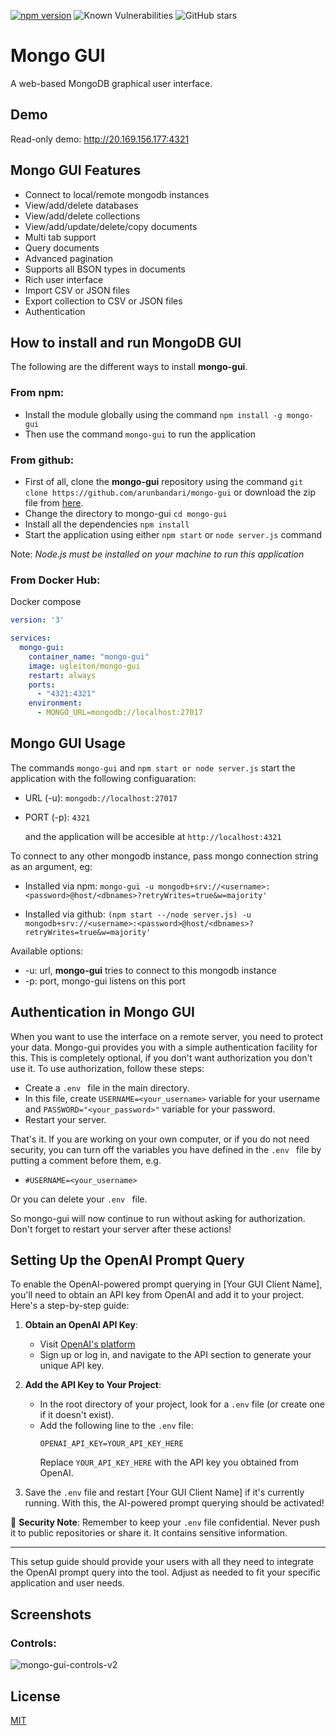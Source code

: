 [![npm version](https://badge.fury.io/js/mongo-gui.svg)](https://www.npmjs.com/package/mongo-gui)
![Known Vulnerabilities](https://snyk.io/test/npm/mongo-gui/badge.svg)
![GitHub stars](https://img.shields.io/github/stars/arunbandari/mongo-gui.svg)

#  Mongo GUI
A web-based MongoDB graphical user interface.

## Demo
Read-only demo: http://20.169.156.177:4321

## Mongo GUI Features
 - Connect to local/remote mongodb instances
 - View/add/delete databases
 - View/add/delete collections
 - View/add/update/delete/copy documents
 - Multi tab support
 - Query documents
 - Advanced pagination
 - Supports all BSON types in documents
 - Rich user interface
 - Import CSV or JSON files
 - Export collection to CSV or JSON files
 - Authentication

## How to install and run MongoDB GUI
The following are the different ways to install **mongo-gui**.
### From npm:
 - Install the module globally using the command ```npm install -g mongo-gui```
 - Then use the command ```mongo-gui``` to run the application
### From github:
 - First of all, clone the **mongo-gui** repository using the command ```git clone https://github.com/arunbandari/mongo-gui``` or download the zip file from [here](https://github.com/arunbandari/mongo-gui/archive/master.zip).
 - Change the directory to mongo-gui ```cd mongo-gui```
 - Install all the dependencies ```npm install```
 - Start the application using either ```npm start``` or ```node server.js``` command

 Note: *Node.js must be installed on your machine to run this application*

### From Docker Hub:
Docker compose
```yaml
version: '3'

services:
  mongo-gui:
    container_name: "mongo-gui"
    image: ugleiton/mongo-gui
    restart: always
    ports:
      - "4321:4321"
    environment:
      - MONGO_URL=mongodb://localhost:27017
```

## Mongo GUI Usage
 The commands ```mongo-gui``` and ```npm start or node server.js``` start the application with the following configuaration:

 - URL (-u): ```mongodb://localhost:27017```
 - PORT (-p): ```4321```

   and the application will be accesible at ```http://localhost:4321```

To connect to any other mongodb instance, pass mongo connection string as an argument, eg:


- Installed via npm:	```mongo-gui -u mongodb+srv://<username>:<password>@host/<dbnames>?retryWrites=true&w=majority'```

- Installed via github:	```(npm start --/node server.js) -u mongodb+srv://<username>:<password>@host/<dbnames>?retryWrites=true&w=majority'```

Available options:
- -u: url, **mongo-gui** tries to connect to this mongodb instance
- -p: port, mongo-gui listens on this port

## Authentication in Mongo GUI
When you want to use the interface on a remote server, you need to protect your data. Mongo-gui provides you with a simple authentication facility for this. This is completely optional, if you don't want authorization you don't use it. To use authorization, follow these steps:
- Create a ```.env ``` file in the main directory.
- In this file, create ```USERNAME=<your_username>``` variable for your username and ```PASSWORD="<your_password>"``` variable for your password.
- Restart your server.

That's it. If you are working on your own computer, or if you do not need security, you can turn off the variables you have defined in the ```.env ``` file by putting a comment before them, e.g.
- ```#USERNAME=<your_username>```

Or you can delete your ```.env ``` file.

So mongo-gui will now continue to run without asking for authorization. Don't forget to restart your server after these actions!

## Setting Up the OpenAI Prompt Query

To enable the OpenAI-powered prompt querying in [Your GUI Client Name], you'll need to obtain an API key from OpenAI and add it to your project. Here's a step-by-step guide:

1. **Obtain an OpenAI API Key**:
   - Visit [OpenAI's platform](https://platform.openai.com/)
   - Sign up or log in, and navigate to the API section to generate your unique API key.

2. **Add the API Key to Your Project**:
   - In the root directory of your project, look for a `.env` file (or create one if it doesn't exist).
   - Add the following line to the `.env` file:
     ```
     OPENAI_API_KEY=YOUR_API_KEY_HERE
     ```
     Replace `YOUR_API_KEY_HERE` with the API key you obtained from OpenAI.

3. Save the `.env` file and restart [Your GUI Client Name] if it's currently running. With this, the AI-powered prompt querying should be activated!

🔐 **Security Note**: Remember to keep your `.env` file confidential. Never push it to public repositories or share it. It contains sensitive information.

---

This setup guide should provide your users with all they need to integrate the OpenAI prompt query into the tool. Adjust as needed to fit your specific application and user needs.

 ## Screenshots
 ### Controls:
 ![mongo-gui-controls-v2](https://user-images.githubusercontent.com/36033761/85231098-143a5680-b412-11ea-8fe2-1b628d70cc49.png)




## License
[MIT](https://github.com/arunbandari/mongo-gui/blob/master/LICENSE)
